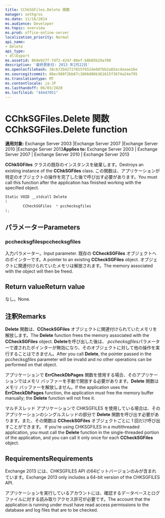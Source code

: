 ```yaml
---
title: CChkSGFiles.Delete 関数
manager: sethgros
ms.date: 11/16/2014
ms.audience: Developer
ms.topic: overview
ms.prod: office-online-server
localization_priority: Normal
api_name:
- Delete
api_type:
- dllExport
ms.assetid: 869e927f-7df2-4247-88ef-b8b05b29a700
description: '最終更新日: 2013 年2月22日'
ms.openlocfilehash: 38cb72b42727855f652de607bb2a02ecdeaae16e
ms.sourcegitcommit: 88ec988f2bb67c1866d06b361615f3674a24e795
ms.translationtype: MT
ms.contentlocale: ja-JP
ms.lasthandoff: 06/03/2020
ms.locfileid: "44447051"
---
```

# <a name="cchksgfilesdelete-function"></a><span data-ttu-id="7ccd3-103">CChkSGFiles.Delete 関数</span><span class="sxs-lookup"><span data-stu-id="7ccd3-103">CChkSGFiles.Delete function</span></span>

<span data-ttu-id="7ccd3-104">**適用対象:** Exchange Server 2003 |Exchange Server 2007 |Exchange Server 2010 |Exchange Server 2013</span><span class="sxs-lookup"><span data-stu-id="7ccd3-104">**Applies to:** Exchange Server 2003 | Exchange Server 2007 | Exchange Server 2010 | Exchange Server 2013</span></span>
  
<span data-ttu-id="7ccd3-105">**CChkSGFiles** クラスの既存のインスタンスを破棄します。</span><span class="sxs-lookup"><span data-stu-id="7ccd3-105">Destroys an existing instance of the **CChkSGFiles** class.</span></span> <span data-ttu-id="7ccd3-106">この関数は、アプリケーションが特定のオブジェクトの操作を完了した後で呼び出す必要があります。</span><span class="sxs-lookup"><span data-stu-id="7ccd3-106">You must call this function after the application has finished working with the specified object.</span></span> 
  
```cs
Static VOID __stdcall Delete 
(
        CCheckSGFiles  * pcchecksgfiles
);

```

## <a name="parameters"></a><span data-ttu-id="7ccd3-107">パラメーター</span><span class="sxs-lookup"><span data-stu-id="7ccd3-107">Parameters</span></span>

### <a name="pcchecksgfiles"></a><span data-ttu-id="7ccd3-108">pcchecksgfiles</span><span class="sxs-lookup"><span data-stu-id="7ccd3-108">pcchecksgfiles</span></span> 
  
<span data-ttu-id="7ccd3-109">入力パラメーター。</span><span class="sxs-lookup"><span data-stu-id="7ccd3-109">Input parameter.</span></span> <span data-ttu-id="7ccd3-110">既存の **CCheckSGFiles** オブジェクトへのポインターです。</span><span class="sxs-lookup"><span data-stu-id="7ccd3-110">A pointer to an existing **CCheckSGFiles** object.</span></span> <span data-ttu-id="7ccd3-111">オブジェクトに関連付けられていたメモリは解放されます。</span><span class="sxs-lookup"><span data-stu-id="7ccd3-111">The memory associated with the object will then be freed.</span></span> 
    
## <a name="return-value"></a><span data-ttu-id="7ccd3-112">Return value</span><span class="sxs-lookup"><span data-stu-id="7ccd3-112">Return value</span></span>

<span data-ttu-id="7ccd3-113">なし。</span><span class="sxs-lookup"><span data-stu-id="7ccd3-113">None.</span></span>
  
## <a name="remarks"></a><span data-ttu-id="7ccd3-114">注釈</span><span class="sxs-lookup"><span data-stu-id="7ccd3-114">Remarks</span></span>

<span data-ttu-id="7ccd3-115">**Delete** 関数は、**CCheckSGFiles** オブジェクトに関連付けられていたメモリを解放します。</span><span class="sxs-lookup"><span data-stu-id="7ccd3-115">The **Delete** function frees the memory associated with the **CCheckSGFiles** object.</span></span> <span data-ttu-id="7ccd3-116">**Delete**を呼び出した後は、 *pcchecksgfiles*パラメーターで渡されたポインターが無効になり、そのオブジェクトに対して他の操作を実行することはできません。</span><span class="sxs-lookup"><span data-stu-id="7ccd3-116">After you call **Delete**, the pointer passed in the  *pcchecksgfiles*  parameter will be invalid and no other operations can be performed on that object.</span></span> 
  
<span data-ttu-id="7ccd3-117">アプリケーションで **ErrCheckDbPages** 関数を使用する場合、そのアプリケーションではメモリ バッファーを手動で開放する必要があります。**Delete** 関数はメモリ バッファーを解放しません。</span><span class="sxs-lookup"><span data-stu-id="7ccd3-117">If the application uses the **ErrCheckDbPages** function, the application must free the memory buffer manually; the **Delete** function will not free it.</span></span> 
  
<span data-ttu-id="7ccd3-118">マルチスレッド アプリケーションで CHKSGFILES を使用している場合は、そのアプリケーションのシングルスレッドの部分で **Delete** 関数を呼び出す必要があります。また、その関数は **CCheckSGFiles** オブジェクトごとに 1 回だけ呼び出すことができます。 </span><span class="sxs-lookup"><span data-stu-id="7ccd3-118">If you're using CHKSGFILES in a multithreaded application, you must call the **Delete** function in the single-threaded portion of the application, and you can call it only once for each **CCheckSGFiles** object.</span></span> 
  
## <a name="requirements"></a><span data-ttu-id="7ccd3-119">Requirements</span><span class="sxs-lookup"><span data-stu-id="7ccd3-119">Requirements</span></span>

<span data-ttu-id="7ccd3-120">Exchange 2013 には、CHKSGFILES API の64ビットバージョンのみが含まれています。</span><span class="sxs-lookup"><span data-stu-id="7ccd3-120">Exchange 2013 only includes a 64-bit version of the CHKSGFILES API.</span></span>
  
<span data-ttu-id="7ccd3-121">アプリケーションを実行しているアカウントには、確認するデータベースとログ ファイルに対する読み取りアクセス許可が必要です。</span><span class="sxs-lookup"><span data-stu-id="7ccd3-121">The account that the application is running under must have read access permissions to the database and log files that are to be checked.</span></span>
  


